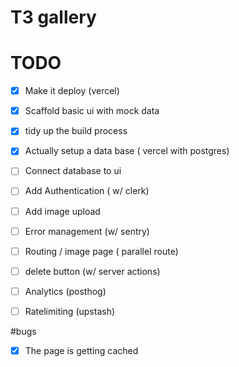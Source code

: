 # T3 gallery

# TODO

- [x] Make it deploy (vercel)
- [x] Scaffold basic ui with mock data
- [x] tidy up the build process
- [x] Actually setup a data base ( vercel with postgres)
- [ ] Connect database to ui
- [ ] Add Authentication ( w/ clerk)
- [ ] Add image upload 
- [ ] Error management (w/ sentry)
- [ ] Routing / image page ( parallel route)
- [ ] delete button (w/ server actions)
- [ ] Analytics (posthog)
- [ ] Ratelimiting (upstash)



#bugs
- [x] The page is getting cached 